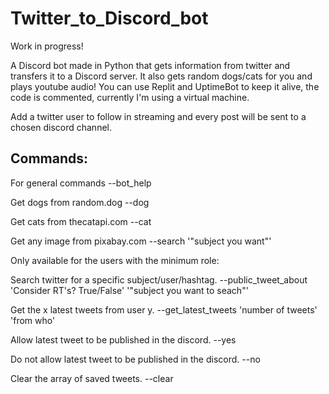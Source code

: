 # Twitter_to_Discord_bot
Work in progress!

A Discord bot made in Python that gets information from twitter and transfers it to a Discord server.
It also gets random dogs/cats for you and plays youtube audio!
You can use Replit and UptimeBot to keep it alive, the code is commented, currently I'm using a virtual machine.

Add a twitter user to follow in streaming and every post will be sent to a chosen discord channel.

## Commands:

For general commands
--bot_help

Get dogs from random.dog
--dog

Get cats from thecatapi.com
--cat

Get any image from pixabay.com
--search '"subject you want"'

Only available for the users with the minimum role:


Search twitter for a specific subject/user/hashtag. 
--public_tweet_about 'Consider RT's? True/False' '"subject you want to seach"'

Get the x latest tweets from user y. 
--get_latest_tweets 'number of tweets' 'from who'

Allow latest tweet to be published in the discord.
--yes

Do not allow latest tweet to be published in the discord.
--no

Clear the array of saved tweets.
--clear

